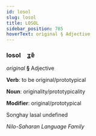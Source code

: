 ```yaml
---
id: losol
slug: losol
title: LOSOL
sidebar_position: 785
hoverText: original § Adjective
---
```


### losol&emsp;<span kind="abugida">ʓɐ͊</span>

*original* **§** Adjective

**Verb**: to be original/prototypical

**Noun**: originality/prototypicality

**Modifier**: original/prototypical

Songhay lasal undefined

*Nilo-Saharan Language Family*